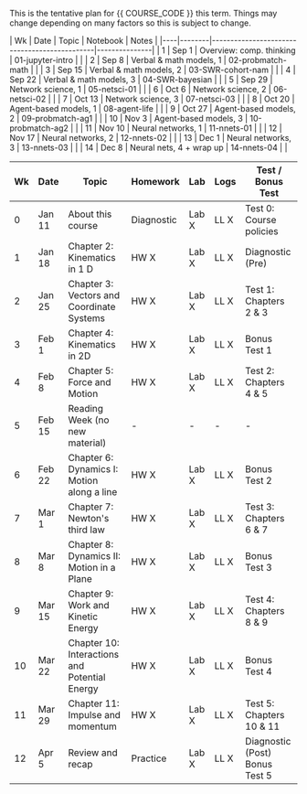 This is the tentative plan for {{ COURSE_CODE }} this term.
Things may change depending on many factors so this is subject to change.

| Wk | Date   | Topic                    | Notebook          | Notes         |
|----|--------|----------------------------------------------|---------------|
| 1  | Sep  1 | Overview: comp. thinking | 01-jupyter-intro  |               |
| 2  | Sep  8 | Verbal & math models, 1  | 02-probmatch-math |               |
| 3  | Sep 15 | Verbal & math models, 2  | 03-SWR-cohort-nam |               |
| 4  | Sep 22 | Verbal & math models, 3  | 04-SWR-bayesian   |               |
| 5  | Sep 29 | Network science, 1       | 05-netsci-01      |               |
| 6  | Oct  6 | Network science, 2       | 06-netsci-02      |               |
| 7  | Oct 13 | Network science, 3       | 07-netsci-03      |               |
| 8  | Oct 20 | Agent-based models, 1    | 08-agent-life     |               |
| 9  | Oct 27 | Agent-based models, 2    | 09-probmatch-ag1  |               |
| 10 | Nov  3 | Agent-based models, 3    | 10-probmatch-ag2  |               |
| 11 | Nov 10 | Neural networks, 1       | 11-nnets-01       |               |
| 12 | Nov 17 | Neural networks, 2       | 12-nnets-02       |               |
| 13 | Dec  1 | Neural networks, 3       | 13-nnets-03       |               |
| 14 | Dec  8 | Neural nets, 4 + wrap up | 14-nnets-04       |               |



| Wk | Date   | Topic                                         | Homework   | Lab   | Logs | Test / Bonus Test              |
|----|--------|-----------------------------------------------|------------|-------|------|--------------------------------|
| 0  | Jan 11 | About this course                             | Diagnostic | Lab X | LL X | Test 0: Course policies        |
| 1  | Jan 18 | Chapter 2: Kinematics in 1 D                  | HW X       | Lab X | LL X | Diagnostic (Pre)               |
| 2  | Jan 25 | Chapter 3: Vectors and Coordinate Systems     | HW X       | Lab X | LL X | Test 1: Chapters 2 & 3         |
| 3  | Feb 1  | Chapter 4: Kinematics in 2D                   | HW X       | Lab X | LL X | Bonus Test 1                   |
| 4  | Feb 8  | Chapter 5: Force and Motion                   | HW X       | Lab X | LL X | Test 2: Chapters 4 & 5         |
| 5  | Feb 15 | Reading Week (no new material)                | -          | -     | -    | -                              |
| 6  | Feb 22 | Chapter 6: Dynamics I: Motion along a line    | HW X       | Lab X | LL X | Bonus Test 2                   |
| 7  | Mar 1  | Chapter 7: Newton's third law                 | HW X       | Lab X | LL X | Test 3: Chapters 6 & 7         |
| 8  | Mar 8  | Chapter 8: Dynamics II: Motion in a Plane     | HW X       | Lab X | LL X | Bonus Test 3                   |
| 9  | Mar 15 | Chapter 9: Work and Kinetic Energy            | HW X       | Lab X | LL X | Test 4: Chapters 8 & 9         |
| 10 | Mar 22 | Chapter 10: Interactions and Potential Energy | HW X       | Lab X | LL X | Bonus Test 4                   |
| 11 | Mar 29 | Chapter 11: Impulse and momentum              | HW X       | Lab X | LL X | Test 5: Chapters 10 & 11       |
| 12 | Apr 5  | Review and recap                              | Practice   | Lab X | LL X | Diagnostic (Post) Bonus Test 5 |
